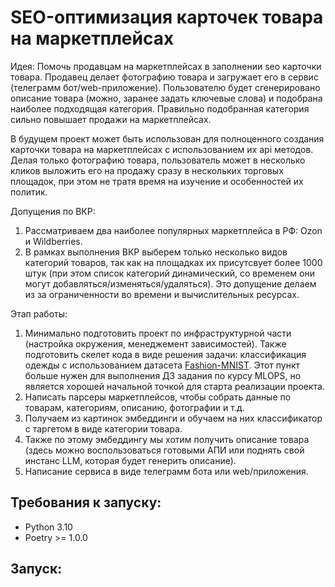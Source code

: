 # SEO-оптимизация карточек товара на маркетплейсах

Идея: Помочь продавцам на маркетплейсах в заполнении seo карточки товара. Продавец делает фотографию товара и загружает его в сервис (телеграмм бот/web-приложение). Пользователю будет сгенерировано описание товара (можно, заранее задать ключевые слова) и подобрана наиболее подходящая категория. Правильно подобранная категория сильно повышает продажи на маркетплейсах. 

В будущем проект может быть использован для полноценного создания карточки товара на маркетплейсах с использованием их api методов. Делая только фотографию товара, пользователь может в несколько кликов выложить его на продажу сразу в нескольких торговых площадок, при этом не тратя время на изучение и особенностей их политик.

Допущения по ВКР: 
1. Рассматриваем два наиболее популярных маркетплейса в РФ: Ozon и Wildberries.
2. В рамках выполнения ВКР выберем только несколько видов категорий товаров, так как на площадках их присутсвует более 1000 штук (при этом список категорий динамический, со временем они могут добавляться/изменяться/удаляться). Это допущение делаем из за ограниченности во времени и вычислительных ресурсах.

Этап работы:
1. Минимально подготовить проект по инфраструктурной части (настройка окружения, менеджемент зависимостей). Также подготовить скелет кода в виде решения задачи: классификация одежды с использованием датасета [Fashion-MNIST](https://github.com/zalandoresearch/fashion-mnist). Этот пункт больше нужен для выполнения ДЗ задания по курсу MLOPS, но является хорошей начальной точкой для старта реализации проекта.
2. Написать парсеры маркетплейсов, чтобы собрать данные по товарам, категориям, описанию, фотографии и т.д.
3. Получаем из картинок эмбеддинги и обучаем на них классификатор с таргетом в виде категории товара.
4. Также по этому эмбеддингу мы хотим получить описание товара (здесь можно воспользоваться готовыми АПИ или поднять свой инстанс LLM, которая будет генерить описание).
5. Написание сервиса в виде телеграмм бота или web/приложения.


## Требования к запуску:
  - Python 3.10
  - Poetry >= 1.0.0

## Запуск:
